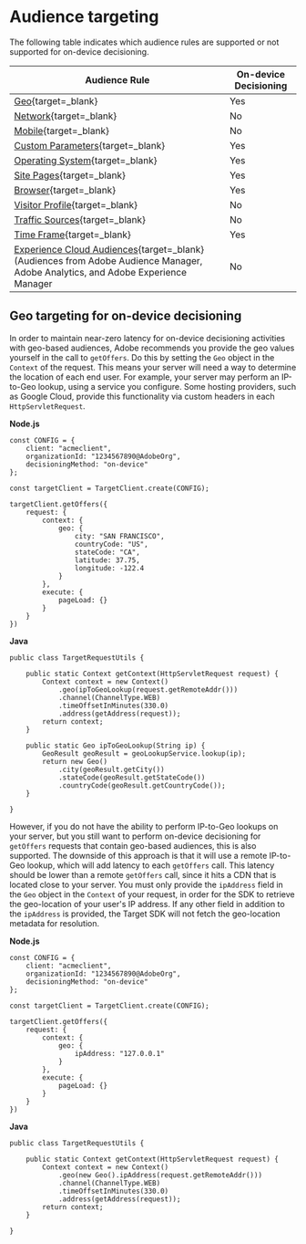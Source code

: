# Audience targeting

The following table indicates which audience rules are supported or not supported for on-device decisioning.

|Audience Rule|On-device Decisioning|
| --- | --- |
|[Geo](https://experienceleague.adobe.com/docs/target/using/audiences/create-audiences/categories-audiences/geo.html){target=_blank}|Yes|
|[Network](https://experienceleague.adobe.com/docs/target/using/audiences/create-audiences/categories-audiences/network.html){target=_blank}|No|
|[Mobile](https://experienceleague.adobe.com/docs/target/using/audiences/create-audiences/categories-audiences/mobile.html){target=_blank}|No|
|[Custom Parameters](https://experienceleague.adobe.com/docs/target/using/audiences/create-audiences/categories-audiences/custom-parameters.html){target=_blank}|Yes|
|[Operating System](https://experienceleague.adobe.com/docs/target/using/audiences/create-audiences/categories-audiences/operating-system.html){target=_blank}|Yes|
|[Site Pages](https://experienceleague.adobe.com/docs/target/using/audiences/create-audiences/categories-audiences/site-pages.html){target=_blank}|Yes|
|[Browser](https://experienceleague.adobe.com/docs/target/using/audiences/create-audiences/categories-audiences/browser.html){target=_blank}|Yes|
|[Visitor Profile](https://experienceleague.adobe.com/docs/target/using/audiences/create-audiences/categories-audiences/visitor-profile.html){target=_blank}|No|
|[Traffic Sources](https://experienceleague.adobe.com/docs/target/using/audiences/create-audiences/categories-audiences/traffic-sources.html){target=_blank}|No|
|[Time Frame](https://experienceleague.adobe.com/docs/target/using/audiences/create-audiences/categories-audiences/time-frame.html){target=_blank}|Yes|
|[Experience Cloud Audiences](https://experienceleague.adobe.com/docs/target/using/integrate/mmp.html){target=_blank} (Audiences from Adobe Audience Manager, Adobe Analytics, and Adobe Experience Manager|No|

## Geo targeting for on-device decisioning

In order to maintain near-zero latency for on-device decisioning activities with geo-based audiences, Adobe recommends you provide the geo values yourself in the call to `getOffers`. Do this by setting the `Geo` object in the `Context` of the request. This means your server will need a way to determine the location of each end user. For example, your server may perform an IP-to-Geo lookup, using a service you configure. Some hosting providers, such as Google Cloud, provide this functionality via custom headers in each `HttpServletRequest`.

**Node.js**

```
const CONFIG = {
    client: "acmeclient",
    organizationId: "1234567890@AdobeOrg",
    decisioningMethod: "on-device"
};

const targetClient = TargetClient.create(CONFIG);

targetClient.getOffers({
    request: {
        context: {
            geo: {
                city: "SAN FRANCISCO",
                countryCode: "US",
                stateCode: "CA",
                latitude: 37.75,
                longitude: -122.4
            }
        },
        execute: {
            pageLoad: {}
        }
    }
})
```

**Java**

```
public class TargetRequestUtils {

    public static Context getContext(HttpServletRequest request) {
        Context context = new Context()
            .geo(ipToGeoLookup(request.getRemoteAddr()))
            .channel(ChannelType.WEB)
            .timeOffsetInMinutes(330.0)
            .address(getAddress(request));
        return context;
    }

    public static Geo ipToGeoLookup(String ip) {
        GeoResult geoResult = geoLookupService.lookup(ip);
        return new Geo()
            .city(geoResult.getCity())
            .stateCode(geoResult.getStateCode())
            .countryCode(geoResult.getCountryCode());
    }

}
```

However, if you do not have the ability to perform IP-to-Geo lookups on your server, but you still want to perform on-device decisioning for `getOffers` requests that contain geo-based audiences, this is also supported. The downside of this approach is that it will use a remote IP-to-Geo lookup, which will add latency to each `getOffers` call. This latency should be lower than a remote `getOffers` call, since it hits a CDN that is located close to your server. You must only provide the `ipAddress` field in the `Geo` object in the `Context` of your request, in order for the SDK to retrieve the geo-location of your user's IP address. If any other field in addition to the `ipAddress` is provided, the Target SDK will not fetch the geo-location metadata for resolution.

**Node.js**

```
const CONFIG = {
    client: "acmeclient",
    organizationId: "1234567890@AdobeOrg",
    decisioningMethod: "on-device"
};

const targetClient = TargetClient.create(CONFIG);

targetClient.getOffers({
    request: {
        context: {
            geo: {
                ipAddress: "127.0.0.1"
            }
        },
        execute: {
            pageLoad: {}
        }
    }
})
```

**Java**

```
public class TargetRequestUtils {

    public static Context getContext(HttpServletRequest request) {
        Context context = new Context()
            .geo(new Geo().ipAddress(request.getRemoteAddr()))
            .channel(ChannelType.WEB)
            .timeOffsetInMinutes(330.0)
            .address(getAddress(request));
        return context;
    }

}
```